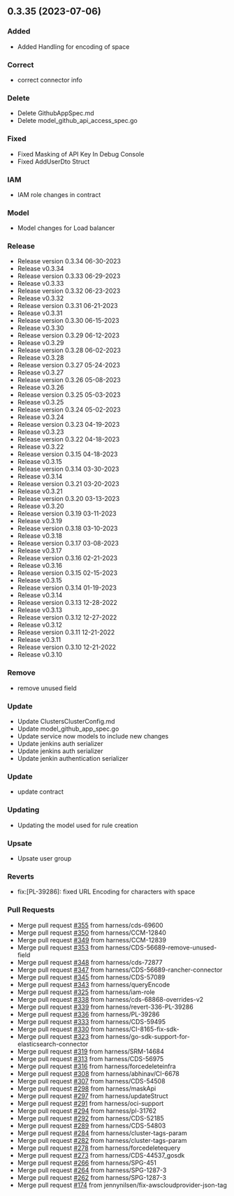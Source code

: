 
<a name="0.3.35"></a>
## 0.3.35 (2023-07-06)

### Added

* Added Handling for encoding of space

### Correct

* correct connector info

### Delete

* Delete GithubAppSpec.md
* Delete model_github_api_access_spec.go

### Fixed

* Fixed Masking of API Key In Debug Console
* Fixed AddUserDto Struct

### IAM

* IAM role changes in contract

### Model

* Model changes for Load balancer

### Release

* Release version 0.3.34 06-30-2023
* Release v0.3.34
* Release version 0.3.33 06-29-2023
* Release v0.3.33
* Release version 0.3.32 06-23-2023
* Release v0.3.32
* Release version 0.3.31 06-21-2023
* Release v0.3.31
* Release version 0.3.30 06-15-2023
* Release v0.3.30
* Release version 0.3.29 06-12-2023
* Release v0.3.29
* Release version 0.3.28 06-02-2023
* Release v0.3.28
* Release version 0.3.27 05-24-2023
* Release v0.3.27
* Release version 0.3.26 05-08-2023
* Release v0.3.26
* Release version 0.3.25 05-03-2023
* Release v0.3.25
* Release version 0.3.24 05-02-2023
* Release v0.3.24
* Release version 0.3.23 04-19-2023
* Release v0.3.23
* Release version 0.3.22 04-18-2023
* Release v0.3.22
* Release version 0.3.15 04-18-2023
* Release v0.3.15
* Release version 0.3.14 03-30-2023
* Release v0.3.14
* Release version 0.3.21 03-20-2023
* Release v0.3.21
* Release version 0.3.20 03-13-2023
* Release v0.3.20
* Release version 0.3.19 03-11-2023
* Release v0.3.19
* Release version 0.3.18 03-10-2023
* Release v0.3.18
* Release version 0.3.17 03-08-2023
* Release v0.3.17
* Release version 0.3.16 02-21-2023
* Release v0.3.16
* Release version 0.3.15 02-15-2023
* Release v0.3.15
* Release version 0.3.14 01-19-2023
* Release v0.3.14
* Release version 0.3.13 12-28-2022
* Release v0.3.13
* Release version 0.3.12 12-27-2022
* Release v0.3.12
* Release version 0.3.11 12-21-2022
* Release v0.3.11
* Release version 0.3.10 12-21-2022
* Release v0.3.10

### Remove

* remove unused field

### Update

* Update ClustersClusterConfig.md
* Update model_github_app_spec.go
* Update service now models to include new changes
* Update jenkins auth serializer
* Update jenkins auth serializer
* Update jenkin authentication serializer

### Update

* update contract

### Updating

* Updating the model used for rule creation

### Upsate

* Upsate user group

### Reverts

* fix:[PL-39286]: fixed URL Encoding for characters with space

### Pull Requests

* Merge pull request [#355](https://github.com/harness/harness-go-sdk/issues/355) from harness/cds-69600
* Merge pull request [#350](https://github.com/harness/harness-go-sdk/issues/350) from harness/CCM-12840
* Merge pull request [#349](https://github.com/harness/harness-go-sdk/issues/349) from harness/CCM-12839
* Merge pull request [#353](https://github.com/harness/harness-go-sdk/issues/353) from harness/CDS-56689-remove-unused-field
* Merge pull request [#348](https://github.com/harness/harness-go-sdk/issues/348) from harness/cds-72877
* Merge pull request [#347](https://github.com/harness/harness-go-sdk/issues/347) from harness/CDS-56689-rancher-connector
* Merge pull request [#345](https://github.com/harness/harness-go-sdk/issues/345) from harness/CDS-57089
* Merge pull request [#343](https://github.com/harness/harness-go-sdk/issues/343) from harness/queryEncode
* Merge pull request [#325](https://github.com/harness/harness-go-sdk/issues/325) from harness/iam-role
* Merge pull request [#338](https://github.com/harness/harness-go-sdk/issues/338) from harness/cds-68868-overrides-v2
* Merge pull request [#339](https://github.com/harness/harness-go-sdk/issues/339) from harness/revert-336-PL-39286
* Merge pull request [#336](https://github.com/harness/harness-go-sdk/issues/336) from harness/PL-39286
* Merge pull request [#333](https://github.com/harness/harness-go-sdk/issues/333) from harness/CDS-59495
* Merge pull request [#330](https://github.com/harness/harness-go-sdk/issues/330) from harness/CI-8165-fix-sdk-
* Merge pull request [#323](https://github.com/harness/harness-go-sdk/issues/323) from harness/go-sdk-support-for-elasticsearch-connector
* Merge pull request [#319](https://github.com/harness/harness-go-sdk/issues/319) from harness/SRM-14684
* Merge pull request [#313](https://github.com/harness/harness-go-sdk/issues/313) from harness/CDS-56975
* Merge pull request [#316](https://github.com/harness/harness-go-sdk/issues/316) from harness/forcedeleteinfra
* Merge pull request [#308](https://github.com/harness/harness-go-sdk/issues/308) from harness/abhinav/CI-6678
* Merge pull request [#307](https://github.com/harness/harness-go-sdk/issues/307) from harness/CDS-54508
* Merge pull request [#298](https://github.com/harness/harness-go-sdk/issues/298) from harness/maskApi
* Merge pull request [#297](https://github.com/harness/harness-go-sdk/issues/297) from harness/updateStruct
* Merge pull request [#291](https://github.com/harness/harness-go-sdk/issues/291) from harness/oci-support
* Merge pull request [#294](https://github.com/harness/harness-go-sdk/issues/294) from harness/pl-31762
* Merge pull request [#292](https://github.com/harness/harness-go-sdk/issues/292) from harness/CDS-52185
* Merge pull request [#289](https://github.com/harness/harness-go-sdk/issues/289) from harness/CDS-54803
* Merge pull request [#284](https://github.com/harness/harness-go-sdk/issues/284) from harness/cluster-tags-param
* Merge pull request [#282](https://github.com/harness/harness-go-sdk/issues/282) from harness/cluster-tags-param
* Merge pull request [#278](https://github.com/harness/harness-go-sdk/issues/278) from harness/forcedeletequery
* Merge pull request [#273](https://github.com/harness/harness-go-sdk/issues/273) from harness/CDS-44537_gosdk
* Merge pull request [#266](https://github.com/harness/harness-go-sdk/issues/266) from harness/SPG-451
* Merge pull request [#264](https://github.com/harness/harness-go-sdk/issues/264) from harness/SPG-1287-3
* Merge pull request [#262](https://github.com/harness/harness-go-sdk/issues/262) from harness/SPG-1287-3
* Merge pull request [#174](https://github.com/harness/harness-go-sdk/issues/174) from jennynilsen/fix-awscloudprovider-json-tag

